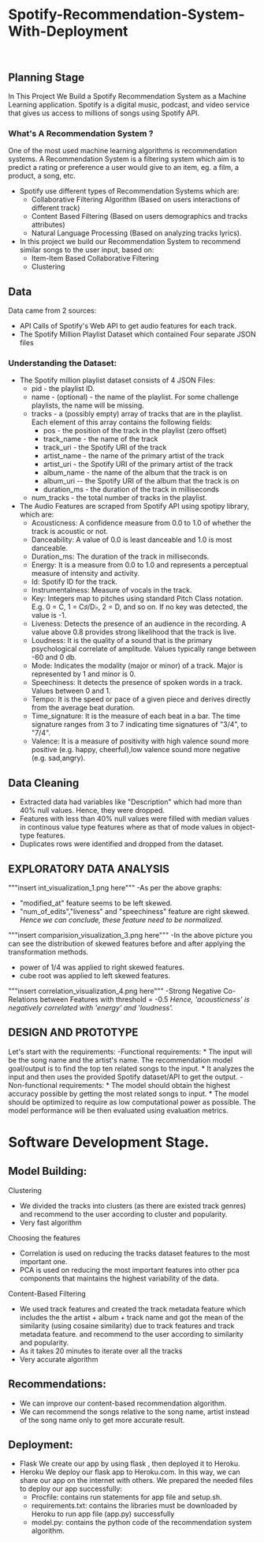 # Spotify-Recommendation-System-With-Deployment<br><br>
## Planning Stage<br>
In This Project We Build a Spotify Recommendation System as a Machine Learning application. Spotify is a digital music, podcast, and video service that gives us access to millions of songs using Spotify API.
### What's A Recommendation System ?<br>
One of the most used machine learning algorithms is recommendation systems. A Recommendation System is a filtering system which aim is to predict a rating or preference a user would give to an item, eg. a film, a product, a song, etc.
- Spotify use different types of Recommendation Systems which are:
    - Collaborative Filtering Algorithm (Based on users interactions of different track)
    - Content Based Filtering (Based on users demographics and tracks attributes)
    - Natural Language Processing (Based on analyzing tracks lyrics).
- In this project we build our Recommendation System to recommend similar songs to the user input, based on:
    - Item-Item Based Collaborative Filtering
    - Clustering
## Data<br>
Data came from 2 sources:
- API Calls of Spotify's Web API to get audio features for each track.
- The Spotify Million Playlist Dataset which contained Four separate JSON files

### Understanding the Dataset:
- The Spotify million playlist dataset consists of 4 JSON Files:
    - pid - the playlist ID.
    - name - (optional) - the name of the playlist. For some challenge playlists, the name will be missing.
    - tracks - a (possibly empty) array of tracks that are in the playlist. Each element of this array contains the following fields:
         * pos - the position of the track in the playlist (zero offset)
         * track_name - the name of the track
         * track_uri - the Spotify URI of the track
         * artist_name - the name of the primary artist of the track
         * artist_uri - the Spotify URI of the primary artist of the track
         * album_name - the name of the album that the track is on
         * album_uri -- the Spotify URI of the album that the track is on
         * duration_ms - the duration of the track in milliseconds
    - num_tracks - the total number of tracks in the playlist.
- The Audio Features are scraped from Spotify API using spotipy library, which are:
    - Acousticness: A confidence measure from 0.0 to 1.0 of whether the track is acoustic or not.
    - Danceability: A value of 0.0 is least danceable and 1.0 is most danceable.
    - Duration_ms: The duration of the track in milliseconds.
    - Energy: It is a measure from 0.0 to 1.0 and represents a perceptual measure of intensity and activity. 
    - Id:  Spotify ID for the track.
    - Instrumentalness: Measure of vocals in the track.
    - Key: Integers map to pitches using standard Pitch Class notation. E.g. 0 = C, 1 = C♯/D♭, 2 = D, and so on. If no key was detected, the value is -1.
    - Liveness: Detects the presence of an audience in the recording. A value above 0.8 provides strong likelihood that the track is live.
    - Loudness: It is the quality of a sound that is the primary psychological correlate of amplitude. Values typically range between -60 and 0 db.
    - Mode: Indicates the modality (major or minor) of a track. Major is represented by 1 and minor is 0.
    - Speechiness: It detects the presence of spoken words in a track. Values between 0 and 1.
    - Tempo: It is the speed or pace of a given piece and derives directly from the average beat duration.
    - Time_signature: It is the measure of each beat in a bar. The time signature ranges from 3 to 7 indicating time signatures of "3/4", to "7/4".
    - Valence: It is a measure of positivity with high valence sound more positive (e.g. happy, cheerful),low valence sound more negative (e.g. sad,angry).

## Data Cleaning <br>
- Extracted data had variables like "Description" which had more than 40% null values. Hence, they were dropped. 
- Features with less than 40% null values were filled with median values in continous value type features where as that of mode values in object-type features.
- Duplicates rows were identified and dropped from the dataset.

## EXPLORATORY DATA ANALYSIS <br>
"""insert  int_visualization_1.png   here""" 
-As per the above graphs:
   - "modified_at" feature seems to be left skewed.
   - "num_of_edits","liveness" and "speechiness" feature are right skewed.
 *Hence we can conclude, these feature need to be normalized.*
 
"""insert comparision_visualization_3.png here"""
-In the above picture you can see the distribution of skewed features before and after applying the transformation methods.
   - power of 1/4 was applied to right skewed features.
   - cube root was applied to left skewed features.

"""insert correlation_visualization_4.png here"""
-Strong Negative Co-Relations between Features with threshold =  -0.5
*Hence, 'acousticness' is negatively correlated with 'energy' and 'loudness'.*

## DESIGN AND PROTOTYPE
Let's start with the requirements:
    -Functional requirements:
        * The input will be the song name and the artist's name. The recommendation model goal/output is to find the top ten related songs to the input. 
        * It analyzes the input and then uses the provided Spotify dataset/API to get the output.
    -Non-functional requirements:
        * The model should obtain the highest accuracy possible by getting the most related songs to input. 
        * The model should be optimized to require as low computational power as possible. The model performance will be then evaluated using evaluation metrics. 


# Software Development Stage.
## Model Building:

Clustering
 - We divided the tracks into clusters (as there are existed track genres) and recommend to the user according to cluster and popularity.
 - Very fast algorithm

Choosing the features
 - Correlation is used on reducing the tracks dataset features to the most important one.
 - PCA is used on reducing the most important features into other pca components that maintains the highest variability of the data.

Content-Based Filtering
 - We used track features and created the track metadata feature which includes the the artist + album + track name and got the mean of the similarity
 (using cosaine similarity) due to track features and track metadata feature. and recommend to the user according to similarity and popularity.
 - As it takes 20 minutes to iterate over all the tracks
 - Very accurate algorithm

## Recommendations:
 - We can improve our content-based recommendation algorithm.
 - We can recommend the songs relative to the song name, artist instead of the song name only to get more accurate result.

## Deployment:
 - Flask
We create our app by using flask , then deployed it to Heroku.
 - Heroku
We deploy our flask app to Heroku.com. In this way, we can share our app on the internet with others. We prepared the needed files to deploy our app
successfully:
     -  Procfile: contains run statements for app file and setup.sh.
     -  requirements.txt: contains the libraries must be downloaded by Heroku to run app file (app.py) successfully
     -  model.py: contains the python code of the recommendation system algorithm.




